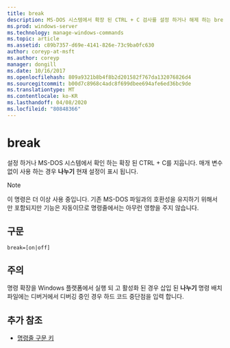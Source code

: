 ```yaml
---
title: break
description: MS-DOS 시스템에서 확장 된 CTRL + C 검사를 설정 하거나 해제 하는 break_1에 대 한 Windows 명령 항목입니다.
ms.prod: windows-server
ms.technology: manage-windows-commands
ms.topic: article
ms.assetid: c89b7357-d69e-4141-826e-73c9ba0fc630
author: coreyp-at-msft
ms.author: coreyp
manager: dongill
ms.date: 10/16/2017
ms.openlocfilehash: 809a9321b8b4f8b2d201582f767da132076826d4
ms.sourcegitcommit: b00d7c8968c4adc8f699dbee694afe6ed36bc9de
ms.translationtype: MT
ms.contentlocale: ko-KR
ms.lasthandoff: 04/08/2020
ms.locfileid: "80848366"
---
```

# <a name="break"></a>break

설정 하거나 MS-DOS 시스템에서 확인 하는 확장 된 CTRL + C를 지웁니다. 매개 변수 없이 사용 하는 경우 **나누기** 현재 설정이 표시 됩니다.

> [!NOTE]
> 이 명령은 더 이상 사용 중입니다. 기존 MS-DOS 파일과의 호환성을 유지하기 위해서만 포함되지만 기능은 자동이므로 명령줄에서는 아무런 영향을 주지 않습니다.

## <a name="syntax"></a>구문

```
break=[on|off]
```

## <a name="remarks"></a>주의

명령 확장을 Windows 플랫폼에서 실행 되 고 활성화 된 경우 삽입 된 **나누기** 명령 배치 파일에는 디버거에서 디버깅 중인 경우 하드 코드 중단점을 입력 합니다.

## <a name="additional-references"></a>추가 참조

- [명령줄 구문 키](command-line-syntax-key.md)